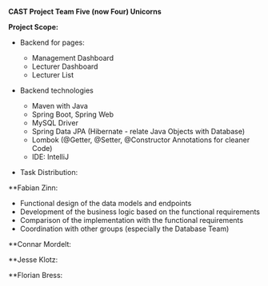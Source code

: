 
**CAST Project Team Five (now Four) Unicorns**

**Project Scope:**

- Backend for pages:
  - Management Dashboard
  - Lecturer Dashboard
  - Lecturer List

- Backend technologies
  - Maven with Java
  - Spring Boot, Spring Web
  - MySQL Driver
  - Spring Data JPA (Hibernate - relate Java Objects with Database)
  - Lombok (@Getter, @Setter, @Constructor Annotations for cleaner Code)
  - IDE: IntelliJ

- Task Distribution:

**Fabian Zinn:
  - Functional design of the data models and endpoints
  - Development of the business logic based on the functional requirements
  - Comparison of the implementation with the functional requirements
  - Coordination with other groups (especially the Database Team)

**Connar Mordelt:

**Jesse Klotz:

**Florian Bress:
